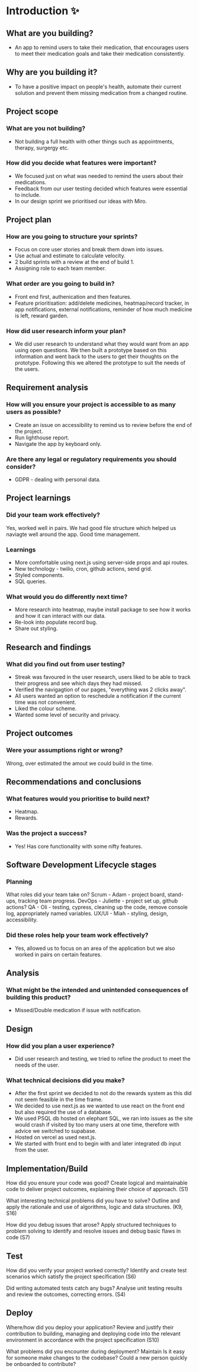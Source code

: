 # Introduction ✨

## What are you building?
* An app to remind users to take their medication, that encourages users to meet their medication goals and take their medication consistently.

## Why are you building it?
* To have a positive impact on people's health, automate their current solution and prevent them missing medication from a changed routine.

## Project scope 
### What are you not building?
* Not building a full health with other things such as appointments, therapy, surgergy etc.
### How did you decide what features were important?
* We focused just on what was needed to remind the users about their medications.
* Feedback from our user testing decided which features were essential to include.
* In our design sprint we prioritised our ideas with Miro.

## Project plan 
### How are you going to structure your sprints?
* Focus on core user stories and break them down into issues. 
* Use actual and estimate to calculate velocity.
* 2 build sprints with a review at the end of build 1.
* Assigning role to each team member.
### What order are you going to build in?
* Front end first, authenication and then features.
* Feature prioritisation: add/delete medicines, heatmap/record tracker, in app notifications, external notifications, reminder of how much medicine is left, reward garden. 
### How did user research inform your plan?
* We did user research to understand what they would want from an app using open questions. We then built a prototype based on this information and went back to the users to get their thoughts on the prototype. Following this we altered the prototype to suit the needs of the users.

## Requirement analysis 
### How will you ensure your project is accessible to as many users as possible?
* Create an issue on accessibility to remind us to review before the end of the project. 
* Run lighthouse report.
* Navigate the app by keyboard only.

### Are there any legal or regulatory requirements you should consider?
* GDPR - dealing with personal data.

## Project learnings 
### Did your team work effectively?
Yes, worked well in pairs. 
We had good file structure which helped us naviagte well around the app.
Good time management.
### Learnings
* More comfortable using next.js using server-side props and api routes.
* New technology - twilio, cron, github actions, send grid.
* Styled components.
* SQL queries.

### What would you do differently next time?
* More research into heatmap, maybe install package to see how it works and how it can interact with our data.
* Re-look into populate record bug.
* Share out styling.

## Research and findings 
### What did you find out from user testing?
* Streak was favoured in the user research, users liked to be able to track their progress and see which days they had missed.
* Verified the navigagtion of our pages, "everything was 2 clicks away".
* All users wanted an option to reschedule a notification if the current time was not convenient. 
* Liked the colour scheme.
* Wanted some level of security and privacy.

## Project outcomes 
### Were your assumptions right or wrong?
Wrong, over estimated the amout we could build in the time.

## Recommendations and conclusions 
### What features would you prioritise to build next?
* Heatmap.
* Rewards.

### Was the project a success?
* Yes! Has core functionality with some nifty features.

## Software Development Lifecycle stages 
### Planning 
What roles did your team take on?
Scrum - Adam - project board, stand-ups, tracking team progress.
DevOps - Juliette - project set up, github actions?
QA - Oli - testing, cypress, cleaning up the code, remove console log, appropriately named variables.
UX/UI - Miah - styling, design, accessibility.

### Did these roles help your team work effectively?
* Yes, allowed us to focus on an area of the application but we also worked in pairs on certain features.

## Analysis 
### What might be the intended and unintended consequences of building this product?
* Missed/Double medication if issue with notification.

## Design 
### How did you plan a user experience?
* Did user research and testing, we tried to refine the product to meet the needs of the user.
### What technical decisions did you make?
* After the first sprint we decided to not do the rewards system as this did not seem feasible in the time frame.
* We decided to use next.js as we wanted to use react on the front end but also required the use of a database.
* We used PSQL db hosted on elephant SQL, we ran into issues as the site would crash if visited by too many users at one time, therefore with advice we switched to supabase.
* Hosted on vercel as used next.js.
* We started with front end to begin with and later integrated db input from the user.

## Implementation/Build 
How did you ensure your code was good?
Create logical and maintainable code to deliver project outcomes, explaining their choice of approach. (S1)

What interesting technical problems did you have to solve?
Outline and apply the rationale and use of algorithms, logic and data structures. (K9, S16)

How did you debug issues that arose?
Apply structured techniques to problem solving to identify and resolve issues and debug basic flaws in code (S7)

## Test 
How did you verify your project worked correctly?
Identify and create test scenarios which satisfy the project specification (S6)

Did writing automated tests catch any bugs?
Analyse unit testing results and review the outcomes, correcting errors. (S4)

## Deploy 
Where/how did you deploy your application?
Review and justify their contribution to building, managing and deploying code into the relevant environment in accordance with the project specification (S10)

What problems did you encounter during deployment?
Maintain 
Is it easy for someone make changes to the codebase?
Could a new person quickly be onboarded to contribute?
